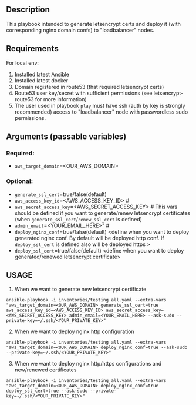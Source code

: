 ## Description

This playbook intended to generate letsencrypt certs and deploy it (with corresponding nginx domain confs) to "loadbalancer" nodes.

## Requirements
For local env:
1. Installed latest Ansible
2. Installed latest docker
3. Domain registered in route53 (that required letsencrypt certs)
4. Route53 user key/secret with sufficient permissions (see letsencrypt-route53 for more information)
4. The user used in playbook `play` must have ssh (auth by key is strongly recommended) access to "loadbalancer" node with passwordless sudo permissions.

## Arguments (passable variables)
### Required:

  *  `aws_target_domain`=<OUR_AWS_DOMAIN>

### Optional:

  * `generate_ssl_cert`=true/false(default) <define when you want to generate new letsencrypt certificate>
  * `aws_access_key_id`=<AWS_ACCESS_KEY_ID>         #
  * `aws_secret_access_key`=<AWS_SECRET_ACCESS_KEY> # This vars should be defined if you want to generate/renew letsencrypt certificates (when `generate_ssl_cert`/`renew_ssl_cert` is defined)
  * `admin_email`=<YOUR_EMAIL_HERE>"                #
  * `deploy_nginx_conf`=true/false(default) <define when you want to deploy generated nginx conf. By default will be deployed http conf. If `deploy_ssl_cert` is defined also will be deployed https >
  * `deploy_ssl_cert`=true/false(default) <define when you want to deploy generated/renewed letsencrypt certificate>

## USAGE
1. When we want to generate new letsencrypt certificate
```
ansible-playbook -i inventories/testing all.yaml --extra-vars "aws_target_domain=<OUR_AWS_DOMAIN> generate_ssl_cert=true aws_access_key_id=<AWS_ACCESS_KEY_ID> aws_secret_access_key=<AWS_SECRET_ACCESS_KEY> admin_email=<YOUR_EMAIL_HERE> --ask-sudo --private-key=~/.ssh/<YOUR_PRIVATE_KEY>"
```
2. When we want to deploy nginx http configuration
```
ansible-playbook -i inventories/testing all.yaml --extra-vars "aws_target_domain=<OUR_AWS_DOMAIN> deploy_nginx_conf=true --ask-sudo --private-key=~/.ssh/<YOUR_PRIVATE_KEY>"
```
3. When we want to deploy nginx http/https configurations and new/renewed certificates
```
ansible-playbook -i inventories/testing all.yaml --extra-vars "aws_target_domain=<OUR_AWS_DOMAIN> deploy_nginx_conf=true deploy_ssl_cert=true --ask-sudo --private-key=~/.ssh/<YOUR_PRIVATE_KEY>"
```
